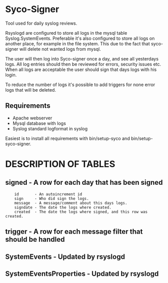 # Syco-Signer

Tool used for daily syslog reviews.
  
Rsyslogd are configured to store all logs in the mysql table 
Syslog.SystemEvents. Preferable it's also configured to store all logs on 
another place, for example in the file system. This due to the fact that 
syco-signer will delete not wanted logs from mysql.

The user will then log into Syco-signer once a day, and see all yesterdays logs.
All log entries should then be reviewed for errors, security issues etc. When 
all logs are acceptable the user should sign that days logs with his login.

To reduce the number of logs it's possible to add triggers for none error logs
that will be deleted.

## Requirements

* Apache webserver
* Mysql database with logs
* Syslog standard logformat in syslog

Easiest is to install all requirements with bin/setup-syco and 
bin/setup-syco-signer. 


DESCRIPTION OF TABLES
=====================

signed - A row for each day that has been signed
------------------------------------------------

        id       - An autoincrement id
        sign     - Who did sign the logs.
        message  - A message/comment about this days logs.
        signdate - The date the logs where created.
        created  - The date the logs where signed, and this row was created.


trigger - A row for each message filter that should be handled
--------------------------------------------------------------


SystemEvents - Updated by rsyslogd
-----------------------------------


SystemEventsProperties - Updated by rsyslogd
--------------------------------------------